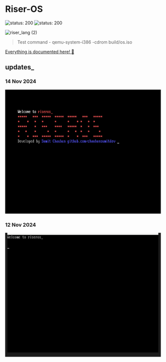 # Riser-OS
![status: 200](https://img.shields.io/badge/status-active-green)
![status: 200](https://img.shields.io/badge/dev_environment-linux-blue)

![riser_lang (2)](https://github.com/user-attachments/assets/556eafef-ee33-47fc-a095-f3917c8e3e56)

<!-- ![riseros](https://github.com/user-attachments/assets/5ed93375-26ba-4e14-aea2-3c5fde31d186) -->

> Test command - qemu-system-i386 -cdrom build/os.iso

[Everything is documented here! 🔗](https://chauhansumitdev.github.io/riser-OS/)

## updates_
### 14 Nov 2024

<img src="gallery/vga.png" alt="riseros" width="800" height="400">

### 12 Nov 2024

<img src="gallery/hello.png" alt="riser_os" width="800" height="400">


